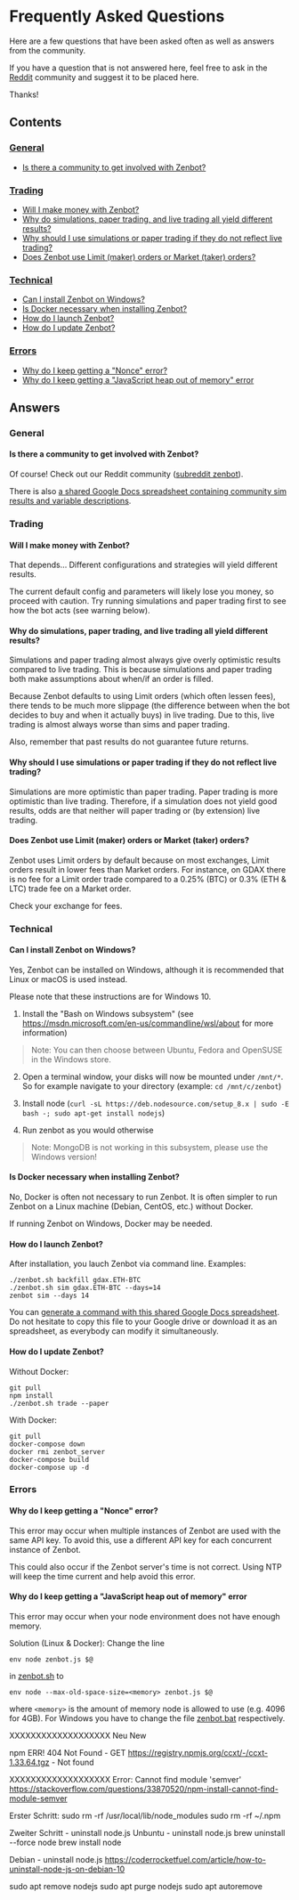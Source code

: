 # Frequently Asked Questions

Here are a few questions that have been asked often as well as answers from the community.

If you have a question that is not answered here, feel free to ask in the [Reddit](#is-there-a-community-to-get-involved-with-zenbot) community and suggest it to be placed here.

Thanks!



## Contents

### [General](#general-1)
* [Is there a community to get involved with Zenbot?](#is-there-a-community-to-get-involved-with-zenbot)

### [Trading](#trading-1)
* [Will I make money with Zenbot?](#will-i-make-money-with-zenbot)
* [Why do simulations, paper trading, and live trading all yield different results?](#why-do-simulations-paper-trading-and-live-trading-all-yield-different-results)
* [Why should I use simulations or paper trading if they do not reflect live trading?](#why-should-i-use-simulations-or-paper-trading-if-they-do-not-reflect-live-trading)
* [Does Zenbot use Limit (maker) orders or Market (taker) orders?](#does-zenbot-use-limit-maker-orders-or-market-taker-orders)

### [Technical](#technical-1)
* [Can I install Zenbot on Windows?](#can-i-install-zenbot-on-windows)
* [Is Docker necessary when installing Zenbot?](#is-docker-necessary-when-installing-zenbot)
* [How do I launch Zenbot?](#how-do-i-launch-zenbot)
* [How do I update Zenbot?](#how-do-i-update-zenbot)

### [Errors](#errors-1)
* [Why do I keep getting a "Nonce" error?](#why-do-i-keep-getting-a-nonce-error)
* [Why do I keep getting a "JavaScript heap out of memory" error](#why-do-i-keep-getting-a-javascript-heap-out-of-memory-error)


## Answers

### General

#### Is there a community to get involved with Zenbot?

Of course! Check out our Reddit community ([subreddit zenbot](https://reddit.com/r/zenbot)).

There is also [a shared Google Docs spreadsheet containing community sim results and variable descriptions](https://docs.google.com/spreadsheets/d/1WjFKRUY4KpkdIJiA3RVvKqiyNkMe9xtgLSfYESFXk1g/edit#gid=70204991).



### Trading

#### Will I make money with Zenbot?

That depends… Different configurations and strategies will yield different results.

The current default config and parameters will likely lose you money, so proceed with caution. Try running simulations and paper trading first to see how the bot acts (see warning below).



#### Why do simulations, paper trading, and live trading all yield different results?

Simulations and paper trading almost always give overly optimistic results compared to live trading. This is because simulations and paper trading both make assumptions about when/if an order is filled.

Because Zenbot defaults to using Limit orders (which often lessen fees), there tends to be much more slippage (the difference between when the bot decides to buy and when it actually buys) in live trading. Due to this, live trading is almost always worse than sims and paper trading.

Also, remember that past results do not guarantee future returns.



#### Why should I use simulations or paper trading if they do not reflect live trading?

Simulations are more optimistic than paper trading.
Paper trading is more optimistic than live trading.
Therefore, if a simulation does not yield good results, odds are that neither will paper trading or (by extension) live trading.



#### Does Zenbot use Limit (maker) orders or Market (taker) orders?

Zenbot uses Limit orders by default because on most exchanges, Limit orders result in lower fees than Market orders. For instance, on GDAX there is no fee for a Limit order trade compared to a 0.25% (BTC) or 0.3% (ETH & LTC) trade fee on a Market order.

Check your exchange for fees.



### Technical

#### Can I install Zenbot on Windows?

Yes, Zenbot can be installed on Windows, although it is recommended that Linux or macOS is used instead.

Please note that these instructions are for Windows 10.

1. Install the "Bash on Windows subsystem" (see https://msdn.microsoft.com/en-us/commandline/wsl/about for more information)

> Note: You can then choose between Ubuntu, Fedora and OpenSUSE in the Windows store.

2. Open a terminal window, your disks will now be mounted under `/mnt/*`. So for example navigate to your directory (example: `cd /mnt/c/zenbot`)

3. Install node (`curl -sL https://deb.nodesource.com/setup_8.x | sudo -E bash -; sudo apt-get install nodejs`)

4. Run zenbot as you would otherwise

> Note: MongoDB is not working in this subsystem, please use the Windows version!



#### Is Docker necessary when installing Zenbot?

No, Docker is often not necessary to run Zenbot. It is often simpler to run Zenbot on a Linux machine (Debian, CentOS, etc.) without Docker.

If running Zenbot on Windows, Docker may be needed.



#### How do I launch Zenbot?

After installation, you lauch Zenbot via command line.
Examples:
```
./zenbot.sh backfill gdax.ETH-BTC
./zenbot.sh sim gdax.ETH-BTC --days=14
zenbot sim --days 14
```
You can [generate a command with this shared Google Docs spreadsheet](https://docs.google.com/spreadsheets/d/1HECEHW-I9Evve_FQV3LT_IWGV6FU34tHif9TEouKtfg/edit?usp=sharing).
Do not hesitate to copy this file to your Google drive or download it as an spreadsheet, as everybody can modify it simultaneously.



#### How do I update Zenbot?

Without Docker:
```
git pull
npm install
./zenbot.sh trade --paper
```

With Docker:
```
git pull
docker-compose down
docker rmi zenbot_server
docker-compose build
docker-compose up -d
```



### Errors

#### Why do I keep getting a "Nonce" error?

This error may occur when multiple instances of Zenbot are used with the same API key. To avoid this, use a different API key for each concurrent instance of Zenbot.

This could also occur if the Zenbot server's time is not correct. Using NTP will keep the time current and help avoid this error.

#### Why do I keep getting a "JavaScript heap out of memory" error

This error may occur when your node environment does not have enough memory.

Solution (Linux & Docker): Change the line

`env node zenbot.js $@`

in [zenbot.sh](../zenbot.sh) to 

`env node --max-old-space-size=<memory> zenbot.js $@`

 where `<memory>` is the amount of memory node is allowed to use (e.g. 4096 for 4GB). For Windows you have to change the file [zenbot.bat](../zenbot.bat) respectively.
 
 
 
 
 
 
 
 
XXXXXXXXXXXXXXXXXXX Neu New
 
npm ERR! 404 Not Found - GET https://registry.npmjs.org/ccxt/-/ccxt-1.33.64.tgz - Not found

 
 XXXXXXXXXXXXXXXXXXX
 Error: Cannot find module 'semver'
 https://stackoverflow.com/questions/33870520/npm-install-cannot-find-module-semver

Erster Schritt: 
sudo rm -rf /usr/local/lib/node_modules
sudo rm -rf ~/.npm

Zweiter Schritt - uninstall node.js
Unbuntu - uninstall node.js
brew uninstall --force node
brew install node

Debian - uninstall node.js
https://coderrocketfuel.com/article/how-to-uninstall-node-js-on-debian-10

sudo apt remove nodejs
sudo apt purge nodejs
sudo apt autoremove


